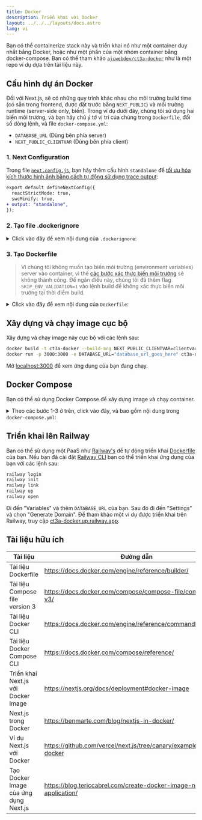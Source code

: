 ```yaml
---
title: Docker
description: Triển khai với Docker
layout: ../../../layouts/docs.astro
lang: vi
---
```


Bạn có thể containerize stack này và triển khai nó như một container duy nhất bằng Docker, hoặc như một phần của một nhóm container bằng docker-compose. Bạn có thể tham khảo [`ajcwebdev/ct3a-docker`](https://github.com/ajcwebdev/ct3a-docker) như là một repo ví dụ dựa trên tài liệu này.

## Cấu hình dự án Docker

Đối với Next.js, sẽ có những quy trình khác nhau cho môi trường build time (có sẵn trong frontend, được đặt trước bằng `NEXT_PUBLIC`) và môi trường runtime (server-side only, biến). Trong ví dụ dưới đây, chúng tôi sử dụng hai biến môi trường, và bạn hãy chú ý tớ vị trí của chúng trong `Dockerfile`, đối số dòng lệnh, và file `docker-compose.yml`:

- `DATABASE_URL` (Dùng bên phía server)
- `NEXT_PUBLIC_CLIENTVAR` (Dùng bên phía client)

### 1. Next Configuration

Trong file [`next.config.js`](https://github.com/t3-oss/create-t3-app/blob/main/cli/template/base/next.config.js), bạn hãy thêm cấu hình `standalone` để [tối ưu hóa kích thước hình ảnh bằng cách tự động sử dụng trace output](https://nextjs.org/docs/advanced-features/output-file-tracing):

```diff
export default defineNextConfig({
  reactStrictMode: true,
  swcMinify: true,
+ output: "standalone",
});
```

### 2. Tạo file .dockerignore

<details>
    <summary>
      Click vào đây để xem nội dung của <code>.dockerignore</code>:
    </summary>
<div class="content">

```
.env
Dockerfile
.dockerignore
node_modules
npm-debug.log
README.md
.next
.git
```

</div>

</details>

### 3. Tạo Dockerfile

> Vì chúng tôi không muốn tạo biến môi trường (environment variables) server vào container, vì thế [các bước xác thực biến môi trường](/vi/usage/env-variables) sẽ không thành công. Để ngăn điều này, chúng tôi đã thêm flag `SKIP_ENV_VALIDATION=1` vào lệnh build để không xác thực biến môi trường tại thời điểm build.

<details>
    <summary>
      Click vào đây để xem nội dung của <code>Dockerfile</code>:
    </summary>
<div class="content">

```docker
##### DEPENDENCIES

FROM --platform=linux/amd64 node:20-alpine AS deps
RUN apk add --no-cache libc6-compat openssl
WORKDIR /app

# Install Prisma Client - remove if not using Prisma

COPY prisma ./

# Install dependencies based on the preferred package manager

COPY package.json yarn.lock* package-lock.json* pnpm-lock.yaml\* ./

RUN \
    if [ -f yarn.lock ]; then yarn --frozen-lockfile; \
    elif [ -f package-lock.json ]; then npm ci; \
    elif [ -f pnpm-lock.yaml ]; then npm install -g pnpm && pnpm i; \
    else echo "Lockfile not found." && exit 1; \
    fi

##### BUILDER

FROM --platform=linux/amd64 node:20-alpine AS builder
ARG DATABASE_URL
ARG NEXT_PUBLIC_CLIENTVAR
WORKDIR /app
COPY --from=deps /app/node_modules ./node_modules
COPY . .

# ENV NEXT_TELEMETRY_DISABLED 1

RUN \
    if [ -f yarn.lock ]; then SKIP_ENV_VALIDATION=1 yarn build; \
    elif [ -f package-lock.json ]; then SKIP_ENV_VALIDATION=1 npm run build; \
    elif [ -f pnpm-lock.yaml ]; then npm install -g pnpm && SKIP_ENV_VALIDATION=1 pnpm run build; \
    else echo "Lockfile not found." && exit 1; \
    fi

##### RUNNER

FROM --platform=linux/amd64 gcr.io/distroless/nodejs20-debian12 AS runner
WORKDIR /app

ENV NODE_ENV production

# ENV NEXT_TELEMETRY_DISABLED 1

COPY --from=builder /app/next.config.js ./
COPY --from=builder /app/public ./public
COPY --from=builder /app/package.json ./package.json

COPY --from=builder /app/.next/standalone ./
COPY --from=builder /app/.next/static ./.next/static

EXPOSE 3000
ENV PORT 3000

CMD ["server.js"]
```

> **_Ghi chú_**
>
> - _Việc giả lập môi trường bằng `--platform=linux/amd64` có thể là không cần thiết sau khi chuyển sang Node 18._
> - _Tham khảo [`node:alpine`](https://github.com/nodejs/docker-node/tree/b4117f9333da4138b03a546ec926ef50a31506c3#nodealpine) để hiểu tại sao `libc6-compat` có thể cần thiết._
> - _Sử dụng Alpine 3.17 [có thể tạo ra một số vấn đề với Prisma](https://github.com/t3-oss/create-t3-app/issues/975). Vì thế, hãy đặt `engineType = "binary"` giải quyết vấn đề trong Alpine 3.17, tuy nhiên [hiệu suất sẽ bị ảnh hưởng](https://www.prisma.io/docs/concepts/components/prisma-engines/query-engine#the-query-engine-at-runtime)._
> - _Next.js thu thập [dữ liệu sử dụng tổng quan](https://nextjs.org/telemetry). Bỏ comment dòng đầu tiên của `ENV NEXT_TELEMETRY_DISABLED 1` để tắt thu thập dữ liệu (telemetry) trong quá trình build. Bỏ comment dòng thứ hai để tắt thu thập dữ liệu (telemetry) trong quá trình runtime._

</div>
</details>

## Xây dựng và chạy image cục bộ

Xây dựng và chạy image này cục bộ với các lệnh sau:

```bash
docker build -t ct3a-docker --build-arg NEXT_PUBLIC_CLIENTVAR=clientvar .
docker run -p 3000:3000 -e DATABASE_URL="database_url_goes_here" ct3a-docker
```

Mở [localhost:3000](http://localhost:3000/) để xem ứng dụng của bạn đang chạy.

## Docker Compose

Bạn có thể sử dụng Docker Compose để xây dựng image và chạy container.

<details>
    <summary>
      Theo các bước 1-3 ở trên, click vào đây, và bao gồm nội dung trong <code>docker-compose.yml</code>:
    </summary>
<div class="content">

```yaml
version: "3.9"
services:
  app:
    platform: "linux/amd64"
    build:
      context: .
      dockerfile: Dockerfile
      args:
        NEXT_PUBLIC_CLIENTVAR: "clientvar"
    working_dir: /app
    ports:
      - "3000:3000"
    image: t3-app
    environment:
      - DATABASE_URL=database_url_goes_here
```

Xây dựng và chạy bằng lệnh `docker compose up --build`:

```bash
docker compose up --build
```

Mở [localhost:3000](http://localhost:3000/) để xem ứng dụng của bạn đang chạy.

</div>
</details>

## Triển khai lên Railway

Bạn có thể sử dụng một PaaS như [Railway's](https://railway.app) để tự động triển khai [Dockerfile](https://docs.railway.app/deploy/dockerfiles) của bạn. Nếu bạn đã cài đặt [Railway CLI](https://docs.railway.app/develop/cli#install) bạn có thể triển khai ứng dụng của bạn với các lệnh sau:

```bash
railway login
railway init
railway link
railway up
railway open
```

Đi đến "Variables" và thêm `DATABASE_URL` của bạn. Sau đó đi đến "Settings" và chọn "Generate Domain". Để tham khảo một ví dụ được triển khai trên Railway, truy cập [ct3a-docker.up.railway.app](https://ct3a-docker.up.railway.app/).

## Tài liệu hữu ích

| Tài liệu                              | Đường dẫn                                                            |
| ------------------------------------- | -------------------------------------------------------------------- |
| Tài liệu Dockerfile                   | https://docs.docker.com/engine/reference/builder/                    |
| Tài liệu Compose file version 3       | https://docs.docker.com/compose/compose-file/compose-file-v3/        |
| Tài liệu Docker CLI                   | https://docs.docker.com/engine/reference/commandline/docker/         |
| Tài liệu Docker Compose CLI           | https://docs.docker.com/compose/reference/                           |
| Triển khai Next.js với Docker Image   | https://nextjs.org/docs/deployment#docker-image                      |
| Next.js trong Docker                  | https://benmarte.com/blog/nextjs-in-docker/                          |
| Ví dụ Next.js với Docker              | https://github.com/vercel/next.js/tree/canary/examples/with-docker   |
| Tạo Docker Image của ứng dụng Next.js | https://blog.tericcabrel.com/create-docker-image-nextjs-application/ |
